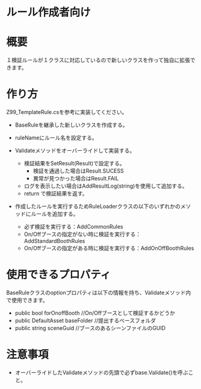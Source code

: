 ﻿ルール作成者向け
===

# 概要
１検証ルールが１クラスに対応しているので新しいクラスを作って独自に拡張できます。

# 作り方
Z99_TemplateRule.csを参考に実装してください。
- BaseRuleを継承した新しいクラスを作成する。
- ruleNameにルール名を設定する。
- Validateメソッドをオーバーライドして実装する。
  - 検証結果をSetResult(Result)で設定する。
    - 検証を通過した場合はResult.SUCESS
    - 異常が見つかった場合はResult.FAIL
  - ログを表示したい場合はAddResultLog(string)を使用して追加する。
  - return で検証結果を返す。

- 作成したルールを実行するためRuleLoaderクラスの以下のいずれかのメソッドにルールを追加する。
  - 必ず検証を実行する：AddCommonRules
  - On/Offブースの指定がない時に検証を実行する：AddStandardBoothRules
  - On/Offブースの指定がある時に検証を実行する：AddOnOffBoothRules

# 使用できるプロパティ
BaseRuleクラスのoptionプロパティは以下の情報を持ち、Validateメソッド内で使用できます。
- public bool forOnoffBooth //On/Offブースとして検証するかどうか
- public DefaultAsset baseFolder //提出するベースフォルダ
- public string sceneGuid //ブースのあるシーンファイルのGUID

# 注意事項
- オーバーライドしたValidateメソッドの先頭で必ずbase.Validate()を呼ぶこと。
